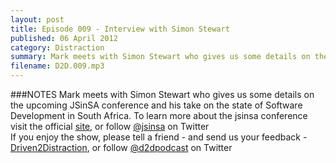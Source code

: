 ```yaml
---
layout: post
title: Episode 009 - Interview with Simon Stewart
published: 06 April 2012
category: Distraction
summary: Mark meets with Simon Stewart who gives us some details on the upcoming JSinSA conference and his take on the state of Software Development in South Africa.
filename: D2D.009.mp3
---
```

###NOTES
Mark meets with Simon Stewart who gives us some details on the upcoming JSinSA conference and his take on the state of Software Development in South Africa.
To learn more about the jsinsa conference visit the official [site](http://www.jsinsa.com), or follow [@jsinsa](https://twitter.com/#!/jsinsa) on Twitter
<br>
If you enjoy the show, please tell a friend - and send us your feedback - [Driven2Distraction](http://www.driven2distraction.co.za), or follow [@d2dpodcast](https://twitter.com/#!/d2dpodcast) on Twitter
